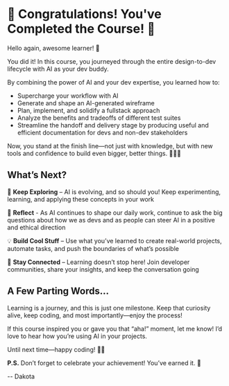 # 🎉 Congratulations! You've Completed the Course! 🚀  

Hello again, awesome learner! 👋  

You did it! In this course, you journeyed through the entire design-to-dev lifecycle with AI as your dev buddy. 

By combining the power of AI and your dev expertise, you learned how to: 

- Supercharge your workflow with AI
- Generate and shape an AI-generated wireframe
- Plan, implement, and solidify a fullstack approach
- Analyze the benefits and tradeoffs of different test suites
- Streamline the handoff and delivery stage by producing useful and efficient documentation for devs and non-dev stakeholders

Now, you stand at the finish line—not just with knowledge, but with new tools and confidence to build even bigger, better things. 🎩🐱‍💻  


## What’s Next?  

🚀 **Keep Exploring** – AI is evolving, and so should you! Keep experimenting, learning, and applying these concepts in your work  

💭 **Reflect** - As AI continues to shape our daily work, continue to ask the big questions about how we as devs and as people can steer AI in a positive and ethical direction

💡 **Build Cool Stuff** – Use what you’ve learned to create real-world projects, automate tasks, and push the boundaries of what’s possible  

🤝 **Stay Connected** – Learning doesn’t stop here! Join developer communities, share your insights, and keep the conversation going  

## A Few Parting Words...  

Learning is a journey, and this is just one milestone. Keep that curiosity alive, keep coding, and most importantly—enjoy the process!  

If this course inspired you or gave you that “aha!” moment, let me know! I’d love to hear how you’re using AI in your projects.  

Until next time—happy coding! 🚀✨  

**P.S.** Don’t forget to celebrate your achievement! You’ve earned it. 🎉  

-- Dakota
